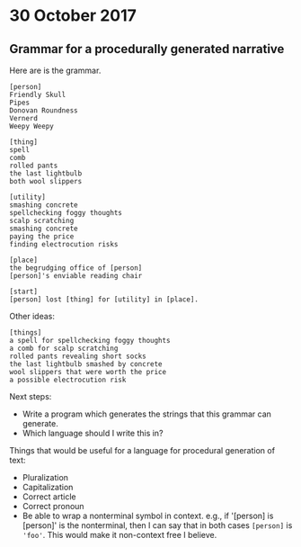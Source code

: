 # 30 October 2017

## Grammar for a procedurally generated narrative

Here are is the grammar.

```
[person]
Friendly Skull
Pipes
Donovan Roundness
Vernerd
Weepy Weepy

[thing]
spell
comb
rolled pants
the last lightbulb
both wool slippers

[utility]
smashing concrete
spellchecking foggy thoughts
scalp scratching
smashing concrete
paying the price
finding electrocution risks

[place]
the begrudging office of [person]
[person]'s enviable reading chair

[start]
[person] lost [thing] for [utility] in [place].
```

Other ideas:

```
[things]
a spell for spellchecking foggy thoughts
a comb for scalp scratching
rolled pants revealing short socks
the last lightbulb smashed by concrete
wool slippers that were worth the price
a possible electrocution risk
```

Next steps:

- Write a program which generates the strings that this grammar can generate.
- Which language should I write this in?

Things that would be useful for a language for procedural generation of text:

- Pluralization
- Capitalization
- Correct article
- Correct pronoun
- Be able to wrap a nonterminal symbol in context. e.g., if '[person] is [person]'
  is the nonterminal, then I can say that in both cases `[person]` is `'foo'`.
  This would make it non-context free I believe.
